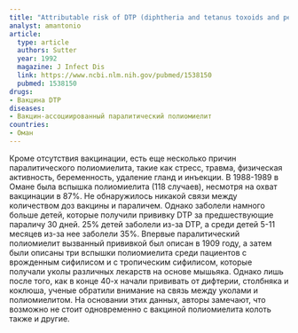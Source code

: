 ```yaml
---
title: "Attributable risk of DTP (diphtheria and tetanus toxoids and pertussis vaccine) injection in provoking paralytic poliomyelitis during a large outbreak in Oman"
analyst: amantonio
article:
  type: article
  authors: Sutter
  year: 1992
  magazine: J Infect Dis
  link: https://www.ncbi.nlm.nih.gov/pubmed/1538150
  pubmed: 1538150
drugs:
- Вакцина DTP
diseases:
- Вакцин-ассоциированный паралитический полиомиелит
countries:
- Оман
---
```


Кроме отсутствия вакцинации, есть еще несколько причин паралитического полиомиелита, такие как стресс, травма, физическая активность, беременность, удаление гланд и инъекции.
В 1988-1989 в Омане была вспышка полиомиелита (118 случаев), несмотря на охват вакцинации в 87%. Не обнаружилось никакой связи между количеством доз вакцины и параличем. Однако заболели намного больше детей, которые получили прививку DTP за предшествующие параличу 30 дней. 25% детей заболели из-за DTP, а среди детей 5-11 месяцев из-за нее заболели 35%.
Впервые паралитический полиомиелит вызванный прививкой был описан в 1909 году, а затем были описаны три вспышки полиомиелита среди пациентов с врожденным сифилисом и с тропическим сифилисом, которые получали уколы различных лекарств на основе мышьяка. Однако лишь после того, как в конце 40-х начали прививать от дифтерии, столбняка и коклюша, ученые обратили внимание на связь между уколами и полиомиелитом.
На основании этих данных, авторы замечают, что возможно не стоит одновременно с вакциной полиомиелита колоть также и другие.
